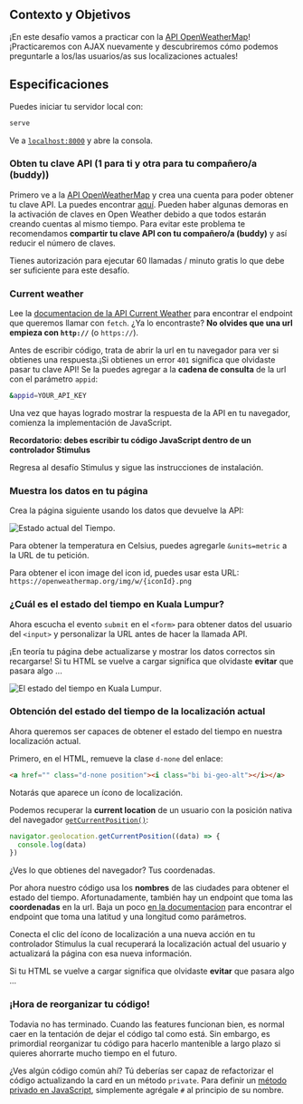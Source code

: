 ## Contexto y Objetivos

¡En este desafío vamos a practicar con la [API OpenWeatherMap](https://openweathermap.org/)!¡Practicaremos con AJAX nuevamente y descubriremos cómo podemos preguntarle a los/las usuarios/as sus localizaciones actuales!

## Especificaciones

Puedes iniciar tu servidor local con:

```bash
serve
```

Ve a [`localhost:8000`](http://localhost:8000/) y abre la consola.

### Obten tu clave API (1 para ti y otra para tu compañero/a (buddy))

Primero ve a la [API OpenWeatherMap](https://home.openweathermap.org/) y crea una cuenta para poder obtener tu clave API. La puedes encontrar [aquí](https://home.openweathermap.org/api_keys). Pueden haber algunas demoras en la activación de claves en Open Weather debido a que todos estarán creando cuentas al mismo tiempo. Para evitar este problema te recomendamos **compartir tu clave API con tu compañero/a (buddy)** y así reducir el número de claves.

Tienes autorización para ejecutar 60 llamadas / minuto gratis lo que debe ser suficiente para este desafío.

### Current weather

Lee la [documentacion de la API Current Weather](https://openweathermap.org/current) para encontrar el endpoint que queremos llamar con `fetch`. ¿Ya lo encontraste? **No olvides que una url empieza con `http://`** (o `https://`).

Antes de escribir código, trata de abrir la url en tu navegador para ver si obtienes una respuesta.¡Si obtienes un error `401` significa que olvidaste pasar tu clave API! Se la puedes agregar a la **cadena de consulta** de la url con el parámetro `appid`:

```bash
&appid=YOUR_API_KEY
```

Una vez que hayas logrado mostrar la respuesta de la API en tu navegador, comienza la implementación de JavaScript.

**Recordatorio: debes escribir tu código JavaScript dentro de un controlador Stimulus**

Regresa al desafío Stimulus y sigue las instrucciones de instalación.

### Muestra los datos en tu página

Crea la página siguiente usando los datos que devuelve la API:

![Estado actual del Tiempo](https://raw.githubusercontent.com/lewagon/fullstack-images/master/frontend/weather_api.png).

Para obtener la temperatura en Celsius, puedes agregarle `&units=metric` a la URL de tu petición.

Para obtener el icon image del icon id, puedes usar esta URL: `https://openweathermap.org/img/w/{iconId}.png`

### ¿Cuál es el estado del tiempo en Kuala Lumpur?

Ahora escucha el evento `submit` en el `<form>` para obtener datos del usuario del `<input>` y personalizar la URL antes de hacer la llamada API.

¡En teoría tu página debe actualizarse y mostrar los datos correctos sin recargarse! Si tu HTML se vuelve a cargar significa que olvidaste **evitar** que pasara algo ...

![El estado del tiempo en Kuala Lumpur](https://raw.githubusercontent.com/lewagon/fullstack-images/master/frontend/weather_in_kuala_lumpur.png).

### Obtención del estado del tiempo de la localización actual

Ahora queremos ser capaces de obtener el estado del tiempo en nuestra localización actual.

Primero, en el HTML, remueve la clase `d-none` del enlace:

```html
<a href="" class="d-none position"><i class="bi bi-geo-alt"></i></a>
```

Notarás que aparece un ícono de localización.

Podemos recuperar la **current location** de un usuario con la posición nativa del navegador [`getCurrentPosition()`](https://developer.mozilla.org/en-US/docs/Web/API/Geolocation/getCurrentPosition):


```javascript
navigator.geolocation.getCurrentPosition((data) => {
  console.log(data)
})
```

¿Ves lo que obtienes del navegador? Tus coordenadas.

Por ahora nuestro código usa los **nombres** de las ciudades para obtener el estado del tiempo. Afortunadamente, también hay un endpoint que toma las **coordenadas** en la url. Baja un poco [en la documentacion](https://openweathermap.org/current) para encontrar el endpoint que toma una latitud y una longitud como parámetros.

Conecta el clic del ícono de localización a una nueva acción en tu controlador Stimulus la cual recuperará la localización actual del usuario y actualizará la página con esa nueva información.

Si tu HTML se vuelve a cargar significa que olvidaste **evitar** que pasara algo ...

### ¡Hora de reorganizar tu código!

Todavia no has terminado. Cuando las features funcionan bien, es normal caer en la tentación de dejar el código tal como está. Sin embargo, es primordial reorganizar tu código para hacerlo mantenible a largo plazo si quieres ahorrarte mucho tiempo en el futuro.

¿Ves algún código común ahí? Tú deberías ser capaz de refactorizar el código actualizando la card en un método `private`. Para definir un [método privado en JavaScript](https://developer.mozilla.org/en-US/docs/Web/JavaScript/Reference/Classes/Private_class_fields), simplemente agrégale `#` al principio de su nombre.

